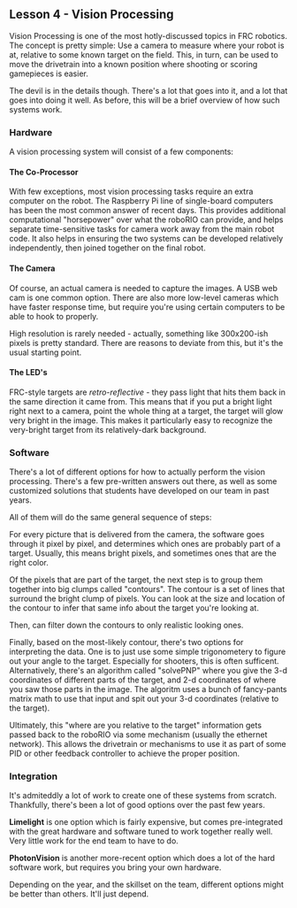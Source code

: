 ## Lesson 4 - Vision Processing

Vision Processing is one of the most hotly-discussed topics in FRC robotics. The concept is pretty simple: Use a camera to measure where your robot is at, relative to some known target on the field. This, in turn, can be used to move the drivetrain into a known position where shooting or scoring gamepieces is easier.

The devil is in the details though. There's a lot that goes into it, and a lot that goes into doing it well. As before, this will be a brief overview of how such systems work.

### Hardware

A vision processing system will consist of a few components:

#### The Co-Processor

With few exceptions, most vision processing tasks require an extra computer on the robot. The Raspberry Pi line of single-board computers has been the most common answer of recent days. This provides additional computational "horsepower" over what the roboRIO can provide, and helps separate time-sensitive tasks for camera work away from the main robot code. It also helps in ensuring the two systems can be developed relatively independently, then joined together on the final robot.

#### The Camera

Of course, an actual camera is needed to capture the images. A USB web cam is one common option. There are also more low-level cameras which have faster response time, but require you're using certain computers to be able to hook to properly.

High resolution is rarely needed - actually, something like 300x200-ish pixels is pretty standard. There are reasons to deviate from this, but it's the usual starting point.

#### The LED's

FRC-style targets are _retro-reflective_ - they pass light that hits them back in the same direction it came from. This means that if you put a bright light right next to a camera, point the whole thing at a target, the target will glow very bright in the image. This makes it particularly easy to recognize the very-bright target from its relatively-dark background.

### Software

There's a lot of different options for how to actually perform the vision processing. There's a few pre-written answers out there, as well as some customized solutions that students have developed on our team in past years.

All of them will do the same general sequence of steps:

For every picture that is delivered from the camera, the software goes through it pixel by pixel, and determines which ones are probably part of a target. Usually, this means bright pixels, and sometimes ones that are the right color.

Of the pixels that are part of the target, the next step is to group them together into big clumps called "contours". The contour is a set of lines that surround the bright clump of pixels. You can look at the size and location of the contour to infer that same info about the target you're looking at.

Then, can filter down the contours to only realistic looking ones.

Finally, based on the most-likely contour, there's two options for interpreting the data. One is to just use some simple trigonometery to figure out your angle to the target. Especially for shooters, this is often sufficent. Alternatively, there's an algorithm called "solvePNP" where you give the 3-d coordinates of different parts of the target, and 2-d coordinates of where you saw those parts in the image. The algoritm uses a bunch of fancy-pants matrix math to use that input and spit out your 3-d coordinates (relative to the target).

Ultimately, this "where are you relative to the target" information gets passed back to the roboRIO via some mechanism (usually the ethernet network). This allows the drivetrain or mechanisms to use it as part of some PID or other feedback controller to achieve the proper position.

### Integration

It's admiteddly a lot of work to create one of these systems from scratch. Thankfully, there's been a lot of good options over the past few years. 

**Limelight** is one option which is fairly expensive, but comes pre-integrated with the great hardware and software tuned to work together really well. Very little work for the end team to have to do.

**PhotonVision** is another more-recent option which does a lot of the hard software work, but requires you bring your own hardware.

Depending on the year, and the skillset on the team, different options might be better than others. It'll just depend.